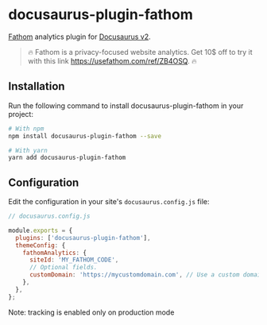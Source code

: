 # docusaurus-plugin-fathom

[Fathom](https://usefathom.com/ref/ZB4OSQ) analytics plugin for [Docusaurus v2](https://github.com/facebook/docusaurus).

> 🔥 Fathom is a privacy-focused website analytics. Get 10\$ off to try it with this link https://usefathom.com/ref/ZB4OSQ. 🔥

## Installation

Run the following command to install docusaurus-plugin-fathom in your project:

```sh
# With npm
npm install docusaurus-plugin-fathom --save

# With yarn
yarn add docusaurus-plugin-fathom
```

## Configuration

Edit the configuration in your site's `docusaurus.config.js` file:

```js
// docusaurus.config.js

module.exports = {
  plugins: ['docusaurus-plugin-fathom'],
  themeConfig: {
    fathomAnalytics: {
      siteId: 'MY_FATHOM_CODE',
      // Optional fields.
      customDomain: 'https://mycustomdomain.com', // Use a custom domain, see https://usefathom.com/support/custom-domains
    },
  },
};
```

Note: tracking is enabled only on production mode
